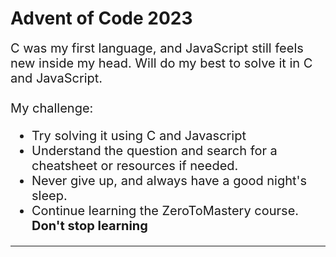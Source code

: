 # Advent of Code 2023



<div style="font-size:20px">
C was my first language, and JavaScript still feels new inside my head. Will do my best to solve it in C and JavaScript.<br><br>
My challenge:
<ul>
    <li>Try solving it using C and Javascript</li>
    <li>Understand the question and search for a cheatsheet or resources if needed.</li>
    <li>Never give up, and always have a good night's sleep.</li>
    <li>Continue learning the ZeroToMastery course. <strong>Don't stop learning</strong></li>
</ul>
</div>


<!-- <details>
    <summary>
        <b>Solution 1</b>
    </summary>
<br />
        <a href="">File</a>

</details>

<details>
    <summary>
        <b>Solution 2</b>
    </summary>
<br />
        <a href="">File</a>

</details> -->



<hr>
<!-- npm install -g ts-node typescript '@types/node' -->